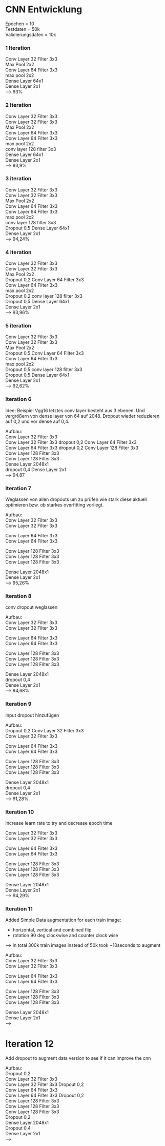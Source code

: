 # CNN Entwicklung
Epochen = 10  
Testdaten = 50k  
Validierungsdaten = 10k
### 1 Iteration
Conv Layer 32 Filter 3x3  
Max Pool 2x2  
Conv Layer 64 Filter 3x3  
max pool 2x2  
Dense Layer 64x1  
Dense Layer 2x1    
--> 93%

### 2 Iteration
Conv Layer 32 Filter 3x3  
Conv Layer 32 Filter 3x3  
Max Pool 2x2  
Conv Layer 64 Filter 3x3  
Conv Layer 64 Filter 3x3  
max pool 2x2  
conv layer 128 filter 3x3  
Dense Layer 64x1  
Dense Layer 2x1    
--> 93,9%

### 3 iteration
Conv Layer 32 Filter 3x3  
Conv Layer 32 Filter 3x3  
Max Pool 2x2  
Conv Layer 64 Filter 3x3  
Conv Layer 64 Filter 3x3  
max pool 2x2  
conv layer 128 filter 3x3  
Dropout 0,5
Dense Layer 64x1  
Dense Layer 2x1    
--> 94,24%

### 4 iteration
Conv Layer 32 Filter 3x3  
Conv Layer 32 Filter 3x3  
Max Pool 2x2  
Dropout 0,2
Conv Layer 64 Filter 3x3  
Conv Layer 64 Filter 3x3  
max pool 2x2  
Dropout 0,2
conv layer 128 filter 3x3  
Dropout 0,5
Dense Layer 64x1  
Dense Layer 2x1    
--> 93,96%


### 5 iteration
Conv Layer 32 Filter 3x3  
Conv Layer 32 Filter 3x3  
Max Pool 2x2  
Dropout 0,5
Conv Layer 64 Filter 3x3  
Conv Layer 64 Filter 3x3  
max pool 2x2  
Dropout 0,5
conv layer 128 filter 3x3  
Dropout 0,5
Dense Layer 64x1  
Dense Layer 2x1    
--> 92,62%

### Iteration 6 
Idee: Beispiel Vgg16 letztes conv layer besteht aus 3 ebenen. Und vergrößern von dense layer von 64 auf 2048.
Dropout wieder reduzieren auf 0,2 und vor dense auf 0,4.  

Aufbau:  
Conv Layer 32 Filter 3x3  
Conv Layer 32 Filter 3x3
dropout 0,2
Conv Layer 64 Filter 3x3  
Conv Layer 64 Filter 3x3
dropout 0,2
Conv Layer 128 Filter 3x3  
Conv Layer 128 Filter 3x3  
Conv Layer 128 Filter 3x3  
Dense Layer 2048x1  
dropout 0,4
Dense Layer 2x1    
--> 94.87

### Iteration 7
Weglassen von allen dropouts um zu prüfen wie stark diese aktuell optimieren bzw. ob starkes overfitting vorliegt.

Aufbau:  
Conv Layer 32 Filter 3x3  
Conv Layer 32 Filter 3x3

Conv Layer 64 Filter 3x3  
Conv Layer 64 Filter 3x3

Conv Layer 128 Filter 3x3  
Conv Layer 128 Filter 3x3  
Conv Layer 128 Filter 3x3  

Dense Layer 2048x1  
Dense Layer 2x1    
-->  95,26%

### Iteration 8 
conv dropout weglassen

Aufbau:  
Conv Layer 32 Filter 3x3  
Conv Layer 32 Filter 3x3

Conv Layer 64 Filter 3x3  
Conv Layer 64 Filter 3x3

Conv Layer 128 Filter 3x3  
Conv Layer 128 Filter 3x3  
Conv Layer 128 Filter 3x3  

Dense Layer 2048x1   
dropout 0,4   
Dense Layer 2x1    
--> 94,68%

### Iteration 9
Input dropout hinzufügen

Aufbau:  
Dropout 0,2
Conv Layer 32 Filter 3x3  
Conv Layer 32 Filter 3x3

Conv Layer 64 Filter 3x3  
Conv Layer 64 Filter 3x3

Conv Layer 128 Filter 3x3  
Conv Layer 128 Filter 3x3  
Conv Layer 128 Filter 3x3  

Dense Layer 2048x1   
dropout 0,4   
Dense Layer 2x1    
--> 91,28%

### Iteration 10
Increase learn rate to try and decrease epoch time

Conv Layer 32 Filter 3x3  
Conv Layer 32 Filter 3x3

Conv Layer 64 Filter 3x3  
Conv Layer 64 Filter 3x3

Conv Layer 128 Filter 3x3  
Conv Layer 128 Filter 3x3  
Conv Layer 128 Filter 3x3  

Dense Layer 2048x1  
Dense Layer 2x1    
--> 94,29% 

### Iteration 11
Added Simple Data augmentation for each train image:  
* horizontal, vertical and combined flip
* rotation 90 deg clockwise and counter clock wise

-->  In total 300k train images instead of 50k took ~10seconds to augment

Aufbau:  
Conv Layer 32 Filter 3x3  
Conv Layer 32 Filter 3x3

Conv Layer 64 Filter 3x3  
Conv Layer 64 Filter 3x3

Conv Layer 128 Filter 3x3  
Conv Layer 128 Filter 3x3  
Conv Layer 128 Filter 3x3  

Dense Layer 2048x1  
Dense Layer 2x1    
--> 

# Iteration 12
Add dropout to augment data version to see if it can improve the cnn  

Aufbau:  
Dropout 0,2  
Conv Layer 32 Filter 3x3  
Conv Layer 32 Filter 3x3
Dropout 0,2  
Conv Layer 64 Filter 3x3  
Conv Layer 64 Filter 3x3
Dropout 0,2  
Conv Layer 128 Filter 3x3  
Conv Layer 128 Filter 3x3  
Conv Layer 128 Filter 3x3  
Dropout 0,2  
Dense Layer 2048x1  
Dropout 0,4    
Dense Layer 2x1    
--> 